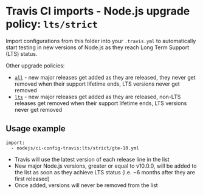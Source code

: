 # Travis CI imports - Node.js upgrade policy: `lts/strict`

Import configurations from this folder into your `.travis.yml` to automatically start testing in new versions of Node.js as they reach Long Term Support (LTS) status.

Other upgrade policies:

- [`all`](../../all) - new major releases get added as they are released, they never get removed
when their support lifetime ends, LTS versions never get removed
- [`lts`](../../lts) - new major releases get added as they are released, non-LTS releases get removed when their support lifetime ends, LTS versions never get removed   


## Usage example

```
import:
  - nodejs/ci-config-travis:lts/strict/gte-10.yml
```

- Travis will use the latest version of each release line in the list
- New major Node.js versions, greater or equal to v10.0.0, will be added to the list as soon as they achieve LTS status (i.e. ~6 months after they are first released)
- Once added, versions will never be removed from the list
